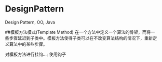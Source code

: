 # DesignPattern
Design Pattern, OO, Java

##模板方法模式(Template Method)
在一个方法中定义一个算法的骨架，而将一些步骤延迟到子类中。模板方法使得子类可以在不改变算法结构的情况下，重新定义算法中的某些步骤。

对模板方法进行挂钩...; 使用钩子






